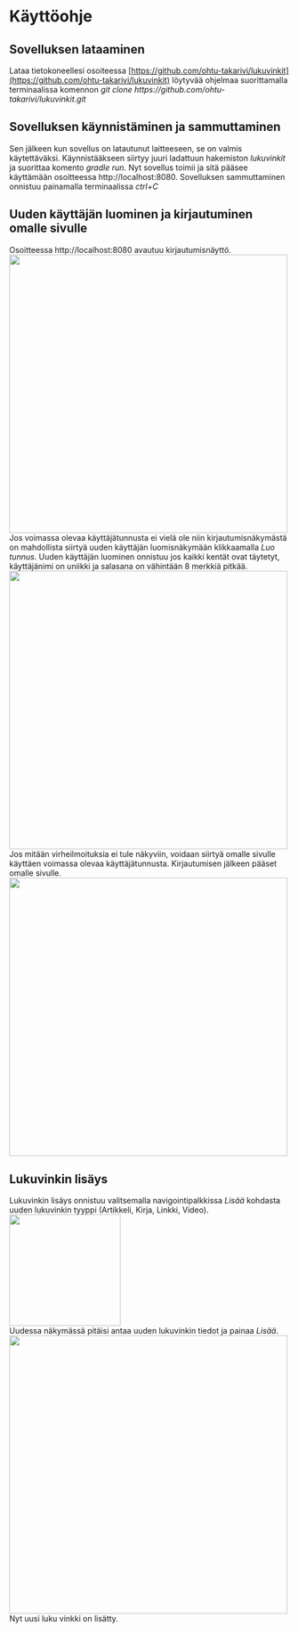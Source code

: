 # Käyttöohje  
## Sovelluksen lataaminen 
Lataa tietokoneellesi osoiteessa [https://github.com/ohtu-takarivi/lukuvinkit](https://github.com/ohtu-takarivi/lukuvinkit) löytyvää ohjelmaa suorittamalla terminaalissa komennon _git clone https://<i></i>github.com/ohtu-takarivi/lukuvinkit.git_    
## Sovelluksen käynnistäminen ja sammuttaminen  
Sen jälkeen kun sovellus on latautunut laitteeseen, se on valmis käytettäväksi. Käynnistääkseen siirtyy juuri ladattuun hakemiston _lukuvinkit_ ja suorittaa komento _gradle run_. Nyt sovellus toimii ja sitä pääsee käyttämään osoitteessa http://localhost:8080. Sovelluksen sammuttaminen onnistuu painamalla terminaalissa _ctrl+C_  
## Uuden käyttäjän luominen ja kirjautuminen omalle sivulle  
Osoitteessa http://localhost:8080 avautuu kirjautumisnäyttö.   
<img src="https://github.com/ohtu-takarivi/lukuvinkit/blob/master/Documentation/pictures/loginScreen.png" width="500">  
Jos voimassa olevaa käyttäjätunnusta ei vielä ole niin kirjautumisnäkymästä on mahdollista siirtyä uuden käyttäjän luomisnäkymään klikkaamalla _Luo tunnus_. Uuden käyttäjän luominen onnistuu jos kaikki kentät ovat täytetyt, käyttäjänimi on uniikki ja salasana on vähintään 8 merkkiä pitkää.  
<img src="https://github.com/ohtu-takarivi/lukuvinkit/blob/master/Documentation/pictures/newUserRegistration.png" width="500">   
Jos mitään virheilmoituksia ei tule näkyviin, voidaan siirtyä omalle sivulle käyttäen voimassa olevaa käyttäjätunnusta. Kirjautumisen jälkeen pääset omalle sivulle.  
<img src="https://github.com/ohtu-takarivi/lukuvinkit/blob/master/Documentation/pictures/userMainPage.png" width="500">  
## Lukuvinkin lisäys  
Lukuvinkin lisäys onnistuu valitsemalla navigointipalkkissa _Lisää_ kohdasta uuden lukuvinkin tyyppi (Artikkeli, Kirja, Linkki, Video).  
<img src="https://github.com/ohtu-takarivi/lukuvinkit/blob/master/Documentation/pictures/newTip.png" width="200">   
Uudessa näkymässä pitäisi antaa uuden lukuvinkin tiedot ja painaa _Lisää_.  
<img src="https://github.com/ohtu-takarivi/lukuvinkit/blob/master/Documentation/pictures/newBook.png" width="500">   
Nyt uusi luku vinkki on lisätty.

